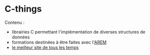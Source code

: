 # C-things
Contenu :
- librairies C permettant l'implémentation de diverses structures de données
- formations destinées à être faites avec l'[AREM](https://arem.pages.emse.fr/site-web/fr/)
- [le meilleur site de tous les temps](https://matias.ma/nsfw/)
